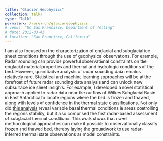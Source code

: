 ```yaml
---
title: "Glacier Geophysics"
collection: talks
type: "Talk"
permalink: /research/glaciergeophysics
# venue: "UC San Francisco, Department of Testing"
# date: 2012-03-01
# location: "San Francisco, California"
---
```


I am also focused on the characterization of englacial and subglacial ice sheet conditions through the use of geophysical observations. For example, Radar sounding can provide powerful observational constraints on the englacial material properties and thermal and hydrologic conditions of the bed. However, quantitative analysis of radar sounding data remains relatively rare. Statistical and machine learning approaches will be at the forefront of future radar sounding data analysis and can unlock new subsurface ice sheet insights. For example, I developed a novel statistical approach applied to radar data near the outflow of Wilkes Subglacial Basin in East Antarctica to locate regions where the bed is frozen and thawed, along with levels of confidence in the thermal state classifications. Not only did [this analysis](/publications/#publication-2024-Dawson) reveal variable basal thermal conditions in areas controlling the regions stability, but it also comprised the first radar-based assessment of subglacial thermal conditions. This work shows that novel methodological approaches can make it possible to observationally classify frozen and thawed bed, thereby laying the groundwork to use radar-inferred thermal state observations as model constraints.
